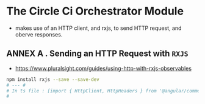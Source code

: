 # The Circle Ci Orchestrator Module

* makes use of an HTTP client, and rxjs, to send HTTP request, and oberve responses.


## ANNEX A . Sending an HTTP Request with `RXJS`

* https://www.pluralsight.com/guides/using-http-with-rxjs-observables

```bash
npm install rxjs --save --save-dev
# --- #
# In ts file : [import { HttpClient, HttpHeaders } from '@angular/common/http';]
#

```
